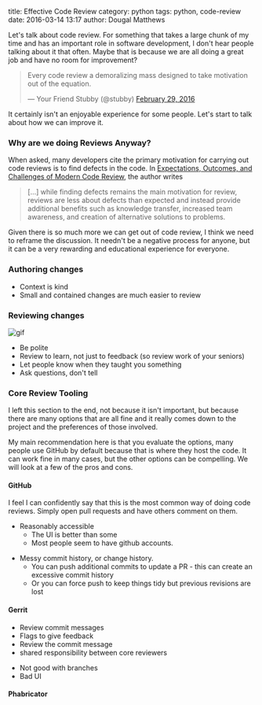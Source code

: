 title: Effective Code Review
category: python
tags: python, code-review
date: 2016-03-14 13:17
author: Dougal Matthews

Let's talk about code review. For something that takes a large chunk of my time and has an important role in software development, I don't hear people talking about it that often. Maybe that is because we are all doing a great job and have no room for improvement?

<blockquote class="twitter-tweet" data-dnt="true" data-lang="en" data-conversation="none" data-align="center">
    <p lang="en" dir="ltr">
        Every code review a demoralizing mass designed to take motivation out of the equation.
    </p>
    &mdash; Your Friend Stubby (@stubby)
    <a href="https://twitter.com/stubby/status/704449073529618434">
        February 29, 2016
    </a>
</blockquote>
<!-- <script async src="//platform.twitter.com/widgets.js" charset="utf-8"></script> -->

It certainly isn't an enjoyable experience for some people. Let's start to talk about how we can improve it.


### Why are we doing Reviews Anyway?

When asked, many developers cite the primary motivation for carrying out code reviews is to find defects in the code. In [Expectations, Outcomes, and Challenges of Modern Code Review][eoacomcr], the author writes

> [...] while finding defects remains the main motivation for review, reviews are less about defects than expected and instead provide additional benefits such as knowledge transfer, increased team awareness, and creation of alternative solutions to problems.

Given there is so much more we can get out of code review, I think we need to
reframe the discussion. It needn't be a negative process for anyone, but it can be a very rewarding and educational experience for everyone.


### Authoring changes

- Context is kind
- Small and contained changes are much easier to review


### Reviewing changes

![gif](http://i.imgur.com/gGwno33.gif)

- Be polite
- Review to learn, not just to feedback (so review work of your seniors)
- Let people know when they taught you something
- Ask questions, don't tell


### Core Review Tooling

I left this section to the end, not because it isn't important, but because there are many options that are all fine and it really comes down to the project and the preferences of those involved.

My main recommendation here is that you evaluate the options, many people use GitHub by default because that is where they host the code. It can work fine in many cases, but the other options can be compelling. We will look at a few of the pros and cons.

#### GitHub

I feel I can confidently say that this is the most common way of doing code reviews. Simply open pull requests and have others comment on them.

+ Reasonably accessible
  - The UI is better than some
  - Most people seem to have github accounts.
- Messy commit history, or change history.
  - You can push additional commits to update a PR - this can create an excessive commit history
  - Or you can force push to keep things tidy but previous revisions are lost


#### Gerrit

+ Review commit messages
+ Flags to give feedback
+ Review the commit message
+ shared responsibility between core reviewers
- Not good with branches
- Bad UI


#### Phabricator



[eoacomcr]: http://research.microsoft.com/apps/pubs/default.aspx?id=180283
